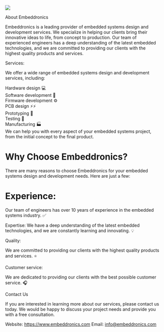 
<img src="https://www.embeddronics.com/wp-content/uploads/2024/01/embedronic-logo-1-2048x778.png">

About Embeddronics

Embeddronics is a leading provider of embedded systems design and development services. We specialize in helping our clients bring their innovative ideas to life, from concept to production. Our team of experienced engineers has a deep understanding of the latest embedded technologies, and we are committed to providing our clients with the highest quality products and services.

Services:

We offer a wide range of embedded systems design and development services, including:

Hardware design :computer: </br>
Software development :floppy_disk: </br>
Firmware development :gear: </br>
PCB design ⚡⚡ </br>
Prototyping :test_tube: </br>
Testing :microscope: </br>
Manufacturing :factory: </br>
We can help you with every aspect of your embedded systems project, from the initial concept to the final product.

# Why Choose Embeddronics?

There are many reasons to choose Embeddronics for your embedded systems design and development needs. Here are just a few:

# Experience: 

Our team of engineers has over 10 years of experience in the embedded systems industry. :white_check_mark:

Expertise: We have a deep understanding of the latest embedded technologies, and we are constantly learning and innovating. :bulb:

Quality: 

We are committed to providing our clients with the highest quality products and services. :star:


Customer service:

We are dedicated to providing our clients with the best possible customer service. :headphones:


Contact Us

If you are interested in learning more about our services, please contact us today. We would be happy to discuss your project needs and provide you with a free consultation.

Website: https://www.embeddronics.com
Email: info@embeddronics.com
